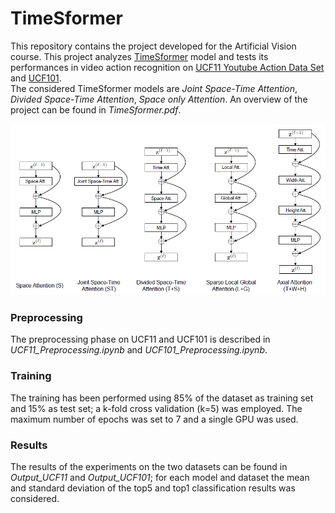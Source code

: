 # TimeSformer
This repository contains the project developed for the Artificial Vision course. This project analyzes [TimeSformer](https://github.com/facebookresearch/TimeSformer) model and tests its performances in video action recognition on [UCF11 Youtube
Action Data Set](https://www.crcv.ucf.edu/data/UCF_YouTube_Action.php) and [UCF101](https://www.crcv.ucf.edu/data/UCF101.php).\
The considered TimeSformer models are <i>Joint Space-Time Attention</i>, <i>Divided Space-Time Attention</i>, <i>Space only Attention</i>.
An overview of the project can be found in <i>
TimeSformer.pdf</i>.

![attention_machanisms](Attention_mechanisms.png)

### Preprocessing
The preprocessing phase on UCF11 and UCF101 is described in <i>UCF11_Preprocessing.ipynb</i> and  <i>UCF101_Preprocessing.ipynb</i>.

### Training
The training has been performed using 85% of the dataset as training set and 15% as test set; a k-fold cross validation (k=5) was employed. The maximum number of epochs was set to 7 and a single GPU was used.

### Results
The results of the experiments on the two datasets can be found in <i>Output_UCF11</i> and <i>Output_UCF101</i>; for each model and dataset the mean and standard deviation of the top5 and top1 classification results was considered.
